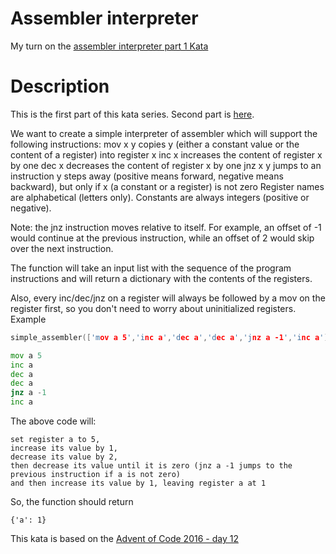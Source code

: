 # Assembler interpreter
My turn on the [assembler interpreter part 1 Kata](https://www.codewars.com/kata/simple-assembler-interpreter/)

# Description
This is the first part of this kata series. Second part is [here](https://www.codewars.com/kata/assembler-interpreter-part-ii/).

We want to create a simple interpreter of assembler which will support the following instructions:
     mov x y      copies y (either a constant value or the content of a register) into register x
     inc x        increases the content of register x by one
     dec x        decreases the content of register x by one
     jnz x y      jumps to an instruction y steps away (positive means forward, negative means backward), but only if x (a constant or a register) is not zero
Register names are alphabetical (letters only). Constants are always integers (positive or negative).

Note: the jnz instruction moves relative to itself. For example, an offset of -1 would continue at the previous instruction, while an offset of 2 would skip over the next instruction.

The function will take an input list with the sequence of the program instructions and will return a dictionary with the contents of the registers.

Also, every inc/dec/jnz on a register will always be followed by a mov on the register first, so you don't need to worry about uninitialized registers.
Example

```c++
simple_assembler(['mov a 5','inc a','dec a','dec a','jnz a -1','inc a'])
```

```asm
mov a 5
inc a
dec a
dec a
jnz a -1
inc a
```

The above code will:

    set register a to 5,
    increase its value by 1,
    decrease its value by 2,
    then decrease its value until it is zero (jnz a -1 jumps to the previous instruction if a is not zero)
    and then increase its value by 1, leaving register a at 1

So, the function should return

`{'a': 1}`

This kata is based on the [Advent of Code 2016 - day 12](https://adventofcode.com/2016/day/12)

